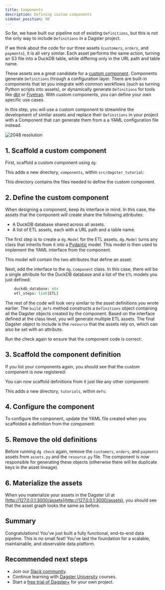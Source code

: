 ```yaml
---
title: Components
description: Defining custom components
sidebar_position: 90
---
```


So far, we have built our pipeline out of existing `Definitions`, but this is not the only way to include `Definitions` in a Dagster project.

If we think about the code for our three assets (`customers`, `orders`, and `payments`), it is all very similar. Each asset performs the same action, turning an S3 file into a DuckDB table, while differing only in the URL path and table name.

These assets are a great candidate for a [custom component](/guides/build/components/creating-new-components). Components generate `Definitions` through a configuration layer. There are built-in components that let you integrate with common workflows (such as turning Python scripts into assets), or dynamically generate `Definitions` for tools like [dbt](/integrations/libraries/dbt) or [Fivetran](/integrations/libraries/fivetran). With custom components, you can define your own specific use cases.

In this step, you will use a custom component to streamline the development of similar assets and replace their `Definitions` in your project with a Component that can generate them from a a YAML configuration file instead.

![2048 resolution](/images/tutorial/dagster-tutorial/overviews/components.png)

## 1. Scaffold a custom component

First, scaffold a custom component using `dg`:

<CliInvocationExample path="docs_snippets/docs_snippets/guides/tutorials/dagster-tutorial/commands/dg-create-custom-component.txt" />

This adds a new directory, `components`, within `src/dagster_tutorial`:

<CliInvocationExample path="docs_snippets/docs_snippets/guides/tutorials/dagster-tutorial/tree/step-6a.txt" />

This directory contains the files needed to define the custom component.

## 2. Define the custom component

When designing a component, keep its interface in mind. In this case, the assets that the component will create share the following attributes:

- A DuckDB database shared across all assets.
- A list of ETL assets, each with a URL path and a table name.

The first step is to create a `dg.Model` for the ETL assets. `dg.Model` turns any class that inherits from it into a [Pydantic](https://docs.pydantic.dev/) model. This model is then used to implement the YAML interface from the component.

This model will contain the two attributes that define an asset:

<CodeExample
  path="docs_snippets/docs_snippets/guides/tutorials/dagster-tutorial/src/dagster_tutorial/components/tutorial.py"
  language="python"
  startAfter="start_etl_model"
  endBefore="end_etl_model"
  title="src/etl_tutorial/components/tutorial.py"
/>

Next, add the interface to the `dg.Component` class. In this case, there will be a single attribute for the DuckDB database and a list of the `ETL` models you just defined:

```python
    duckdb_database: str
    etl_steps: list[ETL]
```

The rest of the code will look very similar to the asset definitions you wrote earlier. The `build_defs` method constructs a `Definitions` object containing all the Dagster objects created by the component. Based on the interface defined at the class level, you will generate multiple ETL assets. The final Dagster object to include is the `resource` that the assets rely on, which can also be set with an attribute.

<CodeExample
  path="docs_snippets/docs_snippets/guides/tutorials/dagster-tutorial/src/dagster_tutorial/components/tutorial.py"
  language="python"
  startAfter="start_tutorial_component"
  endBefore="end_tutorial_component"
  title="src/etl_tutorial/components/tutorial.py"
/>

Run the check again to ensure that the component code is correct:

<CliInvocationExample path="docs_snippets/docs_snippets/guides/tutorials/dagster-tutorial/commands/dg-check-defs.txt" />

## 3. Scaffold the component definition

If you list your components again, you should see that the custom component is now registered:

<CliInvocationExample path="docs_snippets/docs_snippets/guides/tutorials/dagster-tutorial/commands/dg-list-components-custom.txt" />

You can now scaffold definitions from it just like any other component:

<CliInvocationExample path="docs_snippets/docs_snippets/guides/tutorials/dagster-tutorial/commands/dg-scaffold-custom-component.txt" />

This adds a new directory, `tutorials`, within `defs`:

<CliInvocationExample path="docs_snippets/docs_snippets/guides/tutorials/dagster-tutorial/tree/step-6b.txt" />

## 4. Configure the component

To configure the component, update the YAML file created when you scaffolded a definition from the component:

<CodeExample
  path="docs_snippets/docs_snippets/guides/tutorials/dagster-tutorial/src/dagster_tutorial/components/defs.yaml"
  language="yaml"
  title="src/dagster_tutorial/defs/tutorial/defs.yaml"
/>

## 5. Remove the old definitions

Before running `dg check` again, remove the `customers`, `orders`, and `payments` assets from `assets.py` and the `resource.py` file. The component is now responsible for generating these objects (otherwise there will be duplicate keys in the asset lineage).

<CliInvocationExample path="docs_snippets/docs_snippets/guides/tutorials/dagster-tutorial/tree/step-6c.txt" />

## 6. Materialize the assets

When you materialize your assets in the Dagster UI at [http://127.0.0.1:3000/assets](http://127.0.0.1:3000/assets), you should see that the asset graph looks the same as before.

## Summary

Congratulations! You've just built a fully functional, end-to-end data pipeline. This is no small feat! You've laid the foundation for a scalable, maintainable, and observable data platform.

## Recommended next steps

- Join our [Slack community](https://dagster.io/slack).
- Continue learning with [Dagster University](https://courses.dagster.io) courses.
- Start a [free trial of Dagster+](https://dagster.cloud/signup) for your own project.
